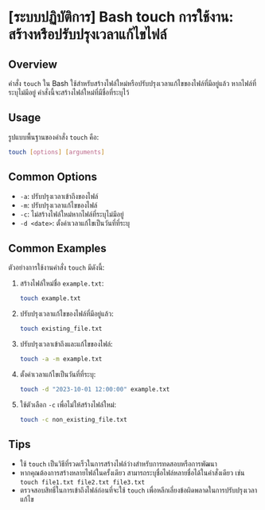 # [ระบบปฏิบัติการ] Bash touch การใช้งาน: สร้างหรือปรับปรุงเวลาแก้ไขไฟล์

## Overview
คำสั่ง `touch` ใน Bash ใช้สำหรับสร้างไฟล์ใหม่หรือปรับปรุงเวลาแก้ไขของไฟล์ที่มีอยู่แล้ว หากไฟล์ที่ระบุไม่มีอยู่ คำสั่งนี้จะสร้างไฟล์ใหม่ที่มีชื่อที่ระบุไว้

## Usage
รูปแบบพื้นฐานของคำสั่ง `touch` คือ:

```bash
touch [options] [arguments]
```

## Common Options
- `-a`: ปรับปรุงเวลาเข้าถึงของไฟล์
- `-m`: ปรับปรุงเวลาแก้ไขของไฟล์
- `-c`: ไม่สร้างไฟล์ใหม่หากไฟล์ที่ระบุไม่มีอยู่
- `-d <date>`: ตั้งค่าเวลาแก้ไขเป็นวันที่ที่ระบุ

## Common Examples
ตัวอย่างการใช้งานคำสั่ง `touch` มีดังนี้:

1. สร้างไฟล์ใหม่ชื่อ `example.txt`:
   ```bash
   touch example.txt
   ```

2. ปรับปรุงเวลาแก้ไขของไฟล์ที่มีอยู่แล้ว:
   ```bash
   touch existing_file.txt
   ```

3. ปรับปรุงเวลาเข้าถึงและแก้ไขของไฟล์:
   ```bash
   touch -a -m example.txt
   ```

4. ตั้งค่าเวลาแก้ไขเป็นวันที่ที่ระบุ:
   ```bash
   touch -d "2023-10-01 12:00:00" example.txt
   ```

5. ใช้ตัวเลือก `-c` เพื่อไม่ให้สร้างไฟล์ใหม่:
   ```bash
   touch -c non_existing_file.txt
   ```

## Tips
- ใช้ `touch` เป็นวิธีที่รวดเร็วในการสร้างไฟล์ว่างสำหรับการทดสอบหรือการพัฒนา
- หากคุณต้องการสร้างหลายไฟล์ในครั้งเดียว สามารถระบุชื่อไฟล์หลายชื่อได้ในคำสั่งเดียว เช่น `touch file1.txt file2.txt file3.txt`
- ตรวจสอบสิทธิ์ในการเข้าถึงไฟล์ก่อนที่จะใช้ `touch` เพื่อหลีกเลี่ยงข้อผิดพลาดในการปรับปรุงเวลาแก้ไข